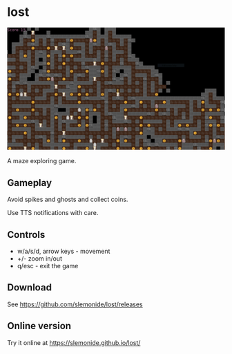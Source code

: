 # lost

![Game screenshot](screenshot.PNG)

A maze exploring game.

## Gameplay
Avoid spikes and ghosts and collect coins.

Use TTS notifications with care.

## Controls

- w/a/s/d, arrow keys - movement
- +/- zoom in/out
- q/esc - exit the game

## Download
See https://github.com/slemonide/lost/releases

## Online version
Try it online at https://slemonide.github.io/lost/
